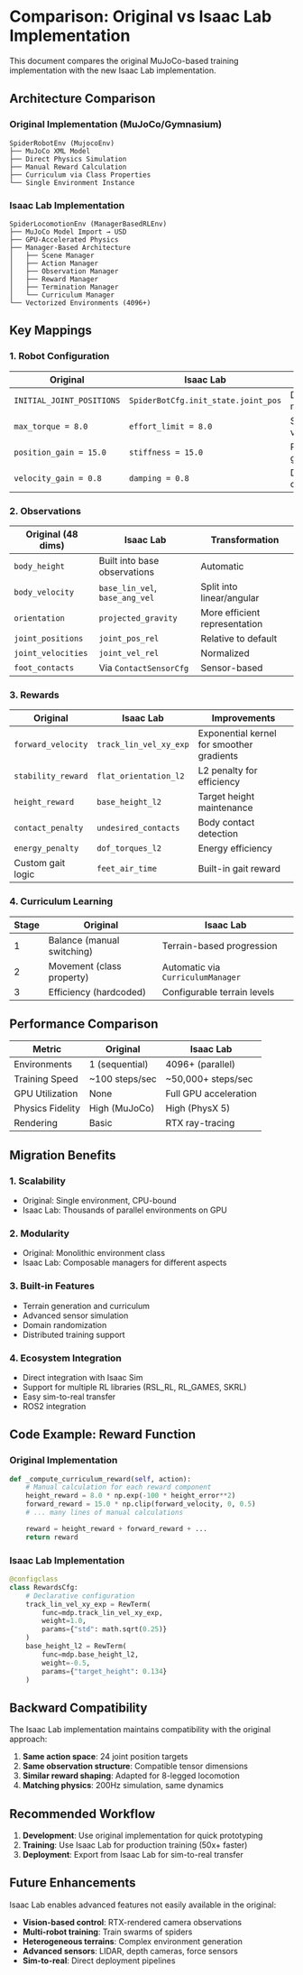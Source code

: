 # Comparison: Original vs Isaac Lab Implementation

This document compares the original MuJoCo-based training implementation with the new Isaac Lab implementation.

## Architecture Comparison

### Original Implementation (MuJoCo/Gymnasium)

```
SpiderRobotEnv (MujocoEnv)
├── MuJoCo XML Model
├── Direct Physics Simulation
├── Manual Reward Calculation
├── Curriculum via Class Properties
└── Single Environment Instance
```

### Isaac Lab Implementation

```
SpiderLocomotionEnv (ManagerBasedRLEnv)
├── MuJoCo Model Import → USD
├── GPU-Accelerated Physics
├── Manager-Based Architecture
│   ├── Scene Manager
│   ├── Action Manager
│   ├── Observation Manager
│   ├── Reward Manager
│   ├── Termination Manager
│   └── Curriculum Manager
└── Vectorized Environments (4096+)
```

## Key Mappings

### 1. Robot Configuration

| Original                  | Isaac Lab                           | Notes               |
| ------------------------- | ----------------------------------- | ------------------- |
| `INITIAL_JOINT_POSITIONS` | `SpiderBotCfg.init_state.joint_pos` | Direct mapping      |
| `max_torque = 8.0`        | `effort_limit = 8.0`                | Same values         |
| `position_gain = 15.0`    | `stiffness = 15.0`                  | PD control gains    |
| `velocity_gain = 0.8`     | `damping = 0.8`                     | Damping coefficient |

### 2. Observations

| Original (48 dims) | Isaac Lab                      | Transformation                |
| ------------------ | ------------------------------ | ----------------------------- |
| `body_height`      | Built into base observations   | Automatic                     |
| `body_velocity`    | `base_lin_vel`, `base_ang_vel` | Split into linear/angular     |
| `orientation`      | `projected_gravity`            | More efficient representation |
| `joint_positions`  | `joint_pos_rel`                | Relative to default           |
| `joint_velocities` | `joint_vel_rel`                | Normalized                    |
| `foot_contacts`    | Via `ContactSensorCfg`         | Sensor-based                  |

### 3. Rewards

| Original           | Isaac Lab              | Improvements                              |
| ------------------ | ---------------------- | ----------------------------------------- |
| `forward_velocity` | `track_lin_vel_xy_exp` | Exponential kernel for smoother gradients |
| `stability_reward` | `flat_orientation_l2`  | L2 penalty for efficiency                 |
| `height_reward`    | `base_height_l2`       | Target height maintenance                 |
| `contact_penalty`  | `undesired_contacts`   | Body contact detection                    |
| `energy_penalty`   | `dof_torques_l2`       | Energy efficiency                         |
| Custom gait logic  | `feet_air_time`        | Built-in gait reward                      |

### 4. Curriculum Learning

| Stage | Original                   | Isaac Lab                         |
| ----- | -------------------------- | --------------------------------- |
| 1     | Balance (manual switching) | Terrain-based progression         |
| 2     | Movement (class property)  | Automatic via `CurriculumManager` |
| 3     | Efficiency (hardcoded)     | Configurable terrain levels       |

## Performance Comparison

| Metric           | Original       | Isaac Lab             |
| ---------------- | -------------- | --------------------- |
| Environments     | 1 (sequential) | 4096+ (parallel)      |
| Training Speed   | ~100 steps/sec | ~50,000+ steps/sec    |
| GPU Utilization  | None           | Full GPU acceleration |
| Physics Fidelity | High (MuJoCo)  | High (PhysX 5)        |
| Rendering        | Basic          | RTX ray-tracing       |

## Migration Benefits

### 1. **Scalability**

- Original: Single environment, CPU-bound
- Isaac Lab: Thousands of parallel environments on GPU

### 2. **Modularity**

- Original: Monolithic environment class
- Isaac Lab: Composable managers for different aspects

### 3. **Built-in Features**

- Terrain generation and curriculum
- Advanced sensor simulation
- Domain randomization
- Distributed training support

### 4. **Ecosystem Integration**

- Direct integration with Isaac Sim
- Support for multiple RL libraries (RSL_RL, RL_GAMES, SKRL)
- Easy sim-to-real transfer
- ROS2 integration

## Code Example: Reward Function

### Original Implementation

```python
def _compute_curriculum_reward(self, action):
    # Manual calculation for each reward component
    height_reward = 8.0 * np.exp(-100 * height_error**2)
    forward_reward = 15.0 * np.clip(forward_velocity, 0, 0.5)
    # ... many lines of manual calculations

    reward = height_reward + forward_reward + ...
    return reward
```

### Isaac Lab Implementation

```python
@configclass
class RewardsCfg:
    # Declarative configuration
    track_lin_vel_xy_exp = RewTerm(
        func=mdp.track_lin_vel_xy_exp,
        weight=1.0,
        params={"std": math.sqrt(0.25)}
    )
    base_height_l2 = RewTerm(
        func=mdp.base_height_l2,
        weight=-0.5,
        params={"target_height": 0.134}
    )
```

## Backward Compatibility

The Isaac Lab implementation maintains compatibility with the original approach:

1. **Same action space**: 24 joint position targets
2. **Same observation structure**: Compatible tensor dimensions
3. **Similar reward shaping**: Adapted for 8-legged locomotion
4. **Matching physics**: 200Hz simulation, same dynamics

## Recommended Workflow

1. **Development**: Use original implementation for quick prototyping
2. **Training**: Use Isaac Lab for production training (50x+ faster)
3. **Deployment**: Export from Isaac Lab for sim-to-real transfer

## Future Enhancements

Isaac Lab enables advanced features not easily available in the original:

- **Vision-based control**: RTX-rendered camera observations
- **Multi-robot training**: Train swarms of spiders
- **Heterogeneous terrains**: Complex environment generation
- **Advanced sensors**: LIDAR, depth cameras, force sensors
- **Sim-to-real**: Direct deployment pipelines

